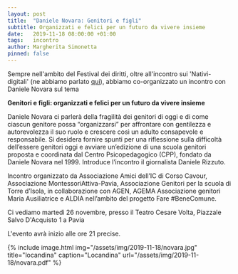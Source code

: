 ```yaml
---
layout: post
title:  "Daniele Novara: Genitori e figli"
subtitle: Organizzati e felici per un futuro da vivere insieme
date:   2019-11-18 08:00:00 +01:00
tags:   incontro
author: Margherita Simonetta
pinned: false
---
```


Sempre nell'ambito del Festival dei diritti, oltre all'incontro sui 'Nativi-digitali' (ne abbiamo parlato [qui](/2019/11/13/nativi-digitali.html)), abbiamo co-organizzato un incontro con Daniele Novara sul tema

**Genitori e figli: organizzati e felici per un futuro da vivere insieme**

Daniele Novara ci parlerà della fragilità dei genitori di oggi e di come ciascun genitore possa “organizzarsi” per affrontare con gentilezza e autorevolezza il suo ruolo e crescere così un adulto consapevole e responsabile.
Si desidera fornire spunti per una riflessione sulla difficoltà dell’essere genitori oggi e avviare un’edizione di una scuola genitori proposta e coordinata dal Centro Psicopedagogico (CPP), fondato da Daniele Novara nel 1999.
Introduce l’incontro il giornalista Daniele Rizzuto.


Incontro organizzato da Associazione Amici dell’IC di Corso Cavour, Associazione MontessoriAttiva-Pavia, Associazione Genitori per la scuola di Torre d’Isola, in collaborazione con AGEN, AGEMA Associazione genitori Maria Ausiliatrice e ALDIA nell’ambito del progetto Fare #BeneComune.

Ci vediamo martedì 26 novembre,
presso il Teatro Cesare Volta,
Piazzale Salvo D'Acquisto 1 a Pavia



L'evento avrà inizio alle ore 21 precise.




{% include image.html img="/assets/img/2019-11-18/novara.jpg" title="locandina" caption="Locandina" url="/assets/img/2019-11-18/novara.pdf" %}
